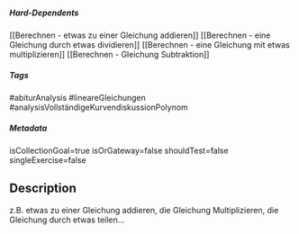 ##### Hard-Dependents
[[Berechnen - etwas zu einer Gleichung addieren]]
[[Berechnen - eine Gleichung durch etwas dividieren]]
[[Berechnen - eine Gleichung mit etwas multiplizieren]]
[[Berechnen - Gleichung Subtraktion]]
##### Tags
#abiturAnalysis
#lineareGleichungen 
#analysisVollständigeKurvendiskussionPolynom
##### Metadata
isCollectionGoal=true
isOrGateway=false
shouldTest=false
singleExercise=false
## Description
z.B. etwas zu einer Gleichung addieren, die Gleichung Multiplizieren, die Gleichung durch etwas teilen... 
